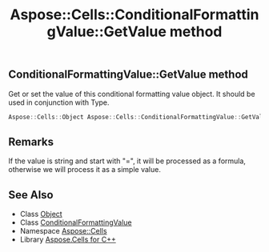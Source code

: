 ﻿---
title: Aspose::Cells::ConditionalFormattingValue::GetValue method
linktitle: GetValue
second_title: Aspose.Cells for C++ API Reference
description: 'Aspose::Cells::ConditionalFormattingValue::GetValue method. Get or set the value of this conditional formatting value object. It should be used in conjunction with Type in C++.'
type: docs
weight: 600
url: /cpp/aspose.cells/conditionalformattingvalue/getvalue/
---
## ConditionalFormattingValue::GetValue method


Get or set the value of this conditional formatting value object. It should be used in conjunction with Type.

```cpp
Aspose::Cells::Object Aspose::Cells::ConditionalFormattingValue::GetValue()
```

## Remarks


If the value is string and start with "=", it will be processed as a formula, otherwise we will process it as a simple value. 
## See Also

* Class [Object](../../object/)
* Class [ConditionalFormattingValue](../)
* Namespace [Aspose::Cells](../../)
* Library [Aspose.Cells for C++](../../../)
